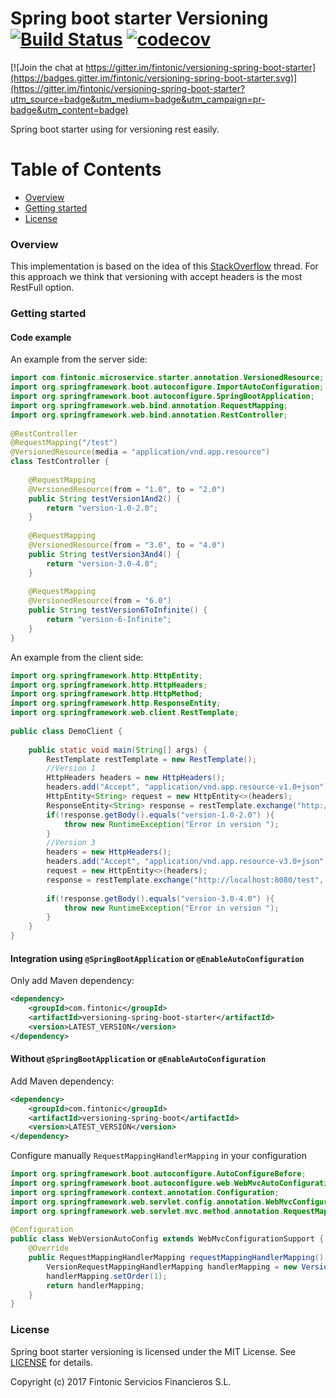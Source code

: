 # Spring boot starter Versioning [![Build Status](https://travis-ci.org/fintonic/versioning-spring-boot-starter.svg?branch=master)](https://travis-ci.org/fintonic/versioning-spring-boot-starter) [![codecov](https://codecov.io/gh/fintonic/versioning-spring-boot-starter/branch/master/graph/badge.svg)](https://codecov.io/gh/fintonic/versioning-spring-boot-starter)

[![Join the chat at https://gitter.im/fintonic/versioning-spring-boot-starter](https://badges.gitter.im/fintonic/versioning-spring-boot-starter.svg)](https://gitter.im/fintonic/versioning-spring-boot-starter?utm_source=badge&utm_medium=badge&utm_campaign=pr-badge&utm_content=badge)

Spring boot starter using for versioning rest easily.

# Table of Contents
 
- [Overview](#overview)
- [Getting started](#getting-started)
- [License](#license)


### Overview

This implementation is based on the idea of this [StackOverflow](http://stackoverflow.com/questions/20198275/how-to-manage-rest-api-versioning-with-spring) thread.
For this approach we think that versioning with accept headers is the most RestFull option.
 

### Getting started
#### Code example

An example from the server side:

```java
import com.fintonic.microservice.starter.annotation.VersionedResource;
import org.springframework.boot.autoconfigure.ImportAutoConfiguration;
import org.springframework.boot.autoconfigure.SpringBootApplication;
import org.springframework.web.bind.annotation.RequestMapping;
import org.springframework.web.bind.annotation.RestController;
    
@RestController
@RequestMapping("/test")
@VersionedResource(media = "application/vnd.app.resource")
class TestController {
    
    @RequestMapping
    @VersionedResource(from = "1.0", to = "2.0")
    public String testVersion1And2() {
        return "version-1.0-2.0";
    }
    
    @RequestMapping
    @VersionedResource(from = "3.0", to = "4.0")
    public String testVersion3And4() {
        return "version-3.0-4.0";
    }
    
    @RequestMapping
    @VersionedResource(from = "6.0")
    public String testVersion6ToInfinite() {
        return "version-6-Infinite";
    }
}
```

An example from the client side:

```java
import org.springframework.http.HttpEntity;
import org.springframework.http.HttpHeaders;
import org.springframework.http.HttpMethod;
import org.springframework.http.ResponseEntity;
import org.springframework.web.client.RestTemplate;
 
public class DemoClient {
    
    public static void main(String[] args) {
        RestTemplate restTemplate = new RestTemplate();
        //Version 1
        HttpHeaders headers = new HttpHeaders();
        headers.add("Accept", "application/vnd.app.resource-v1.0+json");
        HttpEntity<String> request = new HttpEntity<>(headers);
        ResponseEntity<String> response = restTemplate.exchange("http://localhost:8080/test", HttpMethod.GET, request, String.class);
        if(!response.getBody().equals("version-1.0-2.0") ){
            throw new RuntimeException("Error in version ");
        }
        //Version 3
        headers = new HttpHeaders();
        headers.add("Accept", "application/vnd.app.resource-v3.0+json");
        request = new HttpEntity<>(headers);
        response = restTemplate.exchange("http://localhost:8080/test", HttpMethod.GET, request, String.class);
        
        if(!response.getBody().equals("version-3.0-4.0") ){
            throw new RuntimeException("Error in version ");
        }
    }
}
```


#### Integration using `@SpringBootApplication` or `@EnableAutoConfiguration` 

Only add Maven dependency:

```xml
<dependency>
    <groupId>com.fintonic</groupId>
    <artifactId>versioning-spring-boot-starter</artifactId>
    <version>LATEST_VERSION</version>
</dependency>

```

#### Without `@SpringBootApplication` or `@EnableAutoConfiguration` 

Add Maven dependency:

```xml
<dependency>
    <groupId>com.fintonic</groupId>
    <artifactId>versioning-spring-boot</artifactId>
    <version>LATEST_VERSION</version>
</dependency>

```

Configure manually `RequestMappingHandlerMapping` in your configuration

```java
import org.springframework.boot.autoconfigure.AutoConfigureBefore;
import org.springframework.boot.autoconfigure.web.WebMvcAutoConfiguration;
import org.springframework.context.annotation.Configuration;
import org.springframework.web.servlet.config.annotation.WebMvcConfigurationSupport;
import org.springframework.web.servlet.mvc.method.annotation.RequestMappingHandlerMapping;
 
@Configuration
public class WebVersionAutoConfig extends WebMvcConfigurationSupport {
    @Override
    public RequestMappingHandlerMapping requestMappingHandlerMapping() {
        VersionRequestMappingHandlerMapping handlerMapping = new VersionRequestMappingHandlerMapping();
        handlerMapping.setOrder(1);
        return handlerMapping;
    }
}
```


### License

Spring boot starter versioning is licensed under the MIT License. See [LICENSE](LICENSE.md) for details.

Copyright (c) 2017 Fintonic Servicios Financieros S.L.